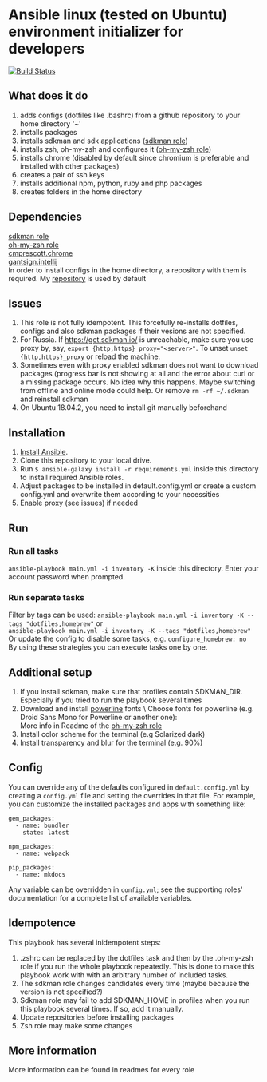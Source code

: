 # Ansible linux (tested on Ubuntu) environment initializer for developers
[![Build Status](https://travis-ci.org/GlaIZier/linux-environment.svg?branch=master)](https://travis-ci.org/GlaIZier/linux-environment)

## What does it do
1. adds configs (dotfiles like .bashrc) from a github repository to your home directory '~'
2. installs packages
3. installs sdkman and sdk applications ([sdkman role](https://github.com/Comcast/ansible-sdkman))
4. installs zsh, oh-my-zsh and configures it ([oh-my-zsh role](https://github.com/viasite-ansible/ansible-role-zsh))
5. installs chrome (disabled by default since chromium is preferable and installed with other packages)
5. creates a pair of ssh keys
6. installs additional npm, python, ruby and php packages
7. creates folders in the home directory

## Dependencies
[sdkman role](https://github.com/Comcast/ansible-sdkman)\
[oh-my-zsh role](https://github.com/viasite-ansible/ansible-role-zsh) \
[cmprescott.chrome](https://github.com/cmprescott/ansible-role-chrome) \
[gantsign.intellij](https://github.com/gantsign/ansible-role-intellij) \
In order to install configs in the home directory, a repository with them is required. My [repository](https://github.com/GlaIZier/configs) is used by default

## Issues 
1. This role is not fully idempotent. This forcefully re-installs dotfiles, configs and also sdkman packages if their vesions are not specified. 
2. For Russia. If https://get.sdkman.io/ is unreachable, make sure you use proxy by, say, `export {http,https}_proxy="<server>"`. To unset `unset {http,https}_proxy` or reload the machine. 
3. Sometimes even with proxy enabled sdkman does not want to download packages (progress bar is not showing at all and the error about curl or a missing package occurs. No idea why this happens. Maybe switching from offline and online mode could help. Or remove `rm -rf ~/.sdkman` and reinstall sdkman
4. On Ubuntu 18.04.2, you need to install git manually beforehand
## Installation
  1. [Install Ansible](http://docs.ansible.com/intro_installation.html).
  2. Clone this repository to your local drive.
  3. Run `$ ansible-galaxy install -r requirements.yml` inside this directory to install required Ansible roles.
  4. Adjust packages to be installed in default.config.yml or create a custom config.yml and overwrite them according to your necessities
  5. Enable proxy (see issues) if needed

## Run
### Run all tasks
`ansible-playbook main.yml -i inventory -K` inside this directory. Enter your account password when prompted. 
### Run separate tasks
Filter by tags can be used: `ansible-playbook main.yml -i inventory -K --tags "dotfiles,homebrew"` or \
`ansible-playbook main.yml -i inventory -K --tags "dotfiles,homebrew"` \
Or update the config to disable some tasks, e.g. `configure_homebrew: no` \
By using these strategies you can execute tasks one by one.

## Additional setup
1. If you install sdkman, make sure that profiles contain SDKMAN_DIR. Especially if you tried to run the playbook several times
2. Download and install [powerline](https://github.com/powerline/fonts) fonts \ 
   Choose fonts for powerline (e.g. Droid Sans Mono for Powerline or another one): \
   More info in Readme of the [oh-my-zsh role](https://github.com/viasite-ansible/ansible-role-zsh)
3. Install color scheme for the terminal (e.g Solarized dark)
4. Install transparency and blur for the terminal (e.g. 90%)

## Config
You can override any of the defaults configured in `default.config.yml` by creating a `config.yml` file and setting the overrides in that file. For example, you can customize the installed packages and apps with something like:
    
    gem_packages:
      - name: bundler
        state: latest
    
    npm_packages:
      - name: webpack
    
    pip_packages:
      - name: mkdocs

Any variable can be overridden in `config.yml`; see the supporting roles' documentation for a complete list of available variables.

## Idempotence
This playbook has several inidempotent steps:
1. .zshrc can be replaced by the dotfiles task and then by the .oh-my-zsh role if you run the whole playbook repeatedly. This is done to make this playbook work with with an arbitrary number of included tasks. 
2. The sdkman role changes candidates every time (maybe because the version is not specified?)
3. Sdkman role may fail to add SDKMAN_HOME in profiles when you run this playbook several times. If so, add it manually.
4. Update repositories before installing packages
5. Zsh role may make some changes

## More information
More information can be found in readmes for every role
